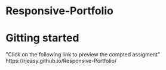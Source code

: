# Responsive-Portfolio



# Gitting started
<p>
  "Click on the following link to preview the compted assigment"
   https://rjeasy.github.io/Responsive-Portfolio/
  
